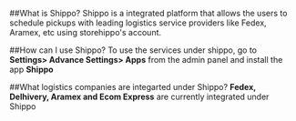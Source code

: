 ##What is Shippo?
Shippo is a integrated platform that allows the users to schedule pickups with leading logistics service providers like Fedex, Aramex, etc using storehippo's account.

##How can I use Shippo?
To use the services under shippo, go to **Settings> Advance Settings> Apps** from the admin panel and install the app **Shippo**

##What logistics companies are integarted under Shippo?
**Fedex, Delhivery, Aramex and Ecom Express** are currently integrated under Shippo
